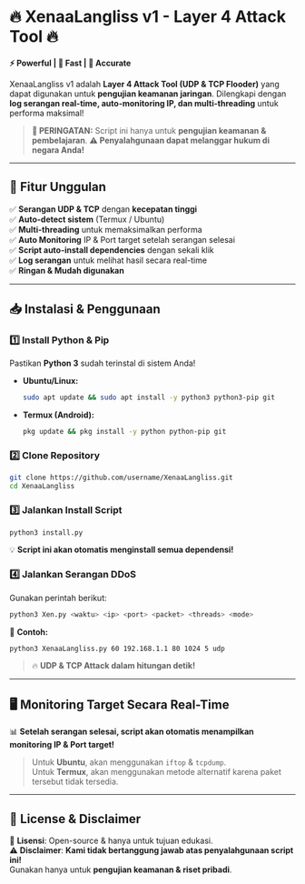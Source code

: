 # **🔥 XenaaLangliss v1 -  Layer 4 Attack Tool 🔥**
**⚡ Powerful | 🚀 Fast | 🎯 Accurate**

XenaaLangliss v1 adalah **Layer 4 Attack Tool (UDP & TCP Flooder)** yang dapat digunakan untuk **pengujian keamanan jaringan**.
Dilengkapi dengan **log serangan real-time, auto-monitoring IP, dan multi-threading** untuk performa maksimal!

> **🚨 PERINGATAN:** Script ini hanya untuk **pengujian keamanan & pembelajaran**.
> **⚠️ Penyalahgunaan dapat melanggar hukum di negara Anda!**

---

## **🚀 Fitur Unggulan**
✅ **Serangan UDP & TCP** dengan **kecepatan tinggi**  
✅ **Auto-detect sistem** (Termux / Ubuntu)  
✅ **Multi-threading** untuk memaksimalkan performa  
✅ **Auto Monitoring** IP & Port target setelah serangan selesai  
✅ **Script auto-install dependencies** dengan sekali klik  
✅ **Log serangan** untuk melihat hasil secara real-time  
✅ **Ringan & Mudah digunakan**  

---

## **📥 Instalasi & Penggunaan**

### **1️⃣ Install Python & Pip**
Pastikan **Python 3** sudah terinstal di sistem Anda!  
- **Ubuntu/Linux:**  
  ```bash
  sudo apt update && sudo apt install -y python3 python3-pip git
  ```  
- **Termux (Android):**  
  ```bash
  pkg update && pkg install -y python python-pip git
  ```

### **2️⃣ Clone Repository**
```bash
git clone https://github.com/username/XenaaLangliss.git
cd XenaaLangliss
```

### **3️⃣ Jalankan Install Script**
```bash
python3 install.py
```
💡 **Script ini akan otomatis menginstall semua dependensi!**  

### **4️⃣ Jalankan Serangan DDoS**
Gunakan perintah berikut:  
```bash
python3 Xen.py <waktu> <ip> <port> <packet> <threads> <mode>
```
📝 **Contoh:**  
```bash
python3 XenaaLangliss.py 60 192.168.1.1 80 1024 5 udp
```
> 🔥 **UDP & TCP Attack dalam hitungan detik!**

---

## **🖥️ Monitoring Target Secara Real-Time**
📊 **Setelah serangan selesai, script akan otomatis menampilkan monitoring IP & Port target!**  
> Untuk **Ubuntu**, akan menggunakan `iftop` & `tcpdump`.  
> Untuk **Termux**, akan menggunakan metode alternatif karena paket tersebut tidak tersedia.

---

## **📜 License & Disclaimer**
📌 **Lisensi**: Open-source & hanya untuk tujuan edukasi.  
⚠️ **Disclaimer**: **Kami tidak bertanggung jawab atas penyalahgunaan script ini!**  
Gunakan hanya untuk **pengujian keamanan & riset pribadi**.  